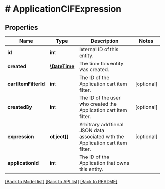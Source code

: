 # # ApplicationCIFExpression

## Properties

Name | Type | Description | Notes
------------ | ------------- | ------------- | -------------
**id** | **int** | Internal ID of this entity. | 
**created** | [**\DateTime**](\DateTime.md) | The time this entity was created. | 
**cartItemFilterId** | **int** | The ID of the Application cart item filter. | [optional] 
**createdBy** | **int** | The ID of the user who created the Application cart item filter. | [optional] 
**expression** | **object[]** | Arbitrary additional JSON data associated with the Application cart item filter. | [optional] 
**applicationId** | **int** | The ID of the Application that owns this entity. | 

[[Back to Model list]](../../README.md#documentation-for-models) [[Back to API list]](../../README.md#documentation-for-api-endpoints) [[Back to README]](../../README.md)



